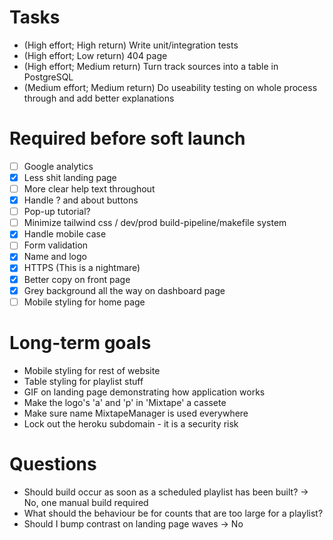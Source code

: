 # Tasks
- (High effort; High return) Write unit/integration tests
- (High effort; Low return) 404 page
- (High effort; Medium return) Turn track sources into a table in PostgreSQL
- (Medium effort; Medium return) Do useability testing on whole process through and add better explanations

# Required before soft launch
- [ ] Google analytics
- [x] Less shit landing page
- [ ] More clear help text throughout
- [x] Handle ? and about buttons
- [ ] Pop-up tutorial?
- [ ] Minimize tailwind css / dev/prod build-pipeline/makefile system
- [x] Handle mobile case
- [ ] Form validation
- [x] Name and logo
- [x] HTTPS (This is a nightmare)
- [x] Better copy on front page
- [x] Grey background all the way on dashboard page
- [ ] Mobile styling for home page

# Long-term goals
- Mobile styling for rest of website
- Table styling for playlist stuff
- GIF on landing page demonstrating how application works
- Make the logo's 'a' and 'p' in 'Mixtape' a cassete
- Make sure name MixtapeManager is used everywhere
- Lock out the heroku subdomain - it is a security risk

# Questions
- Should build occur as soon as a scheduled playlist has been built? -> No, one manual build required
- What should the behaviour be for counts that are too large for a playlist?
- Should I bump contrast on landing page waves -> No
